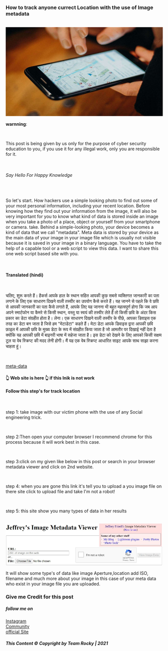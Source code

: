 <h3>How to track anyone currect Location with the use of Image metadata </h3><br>
<img src="image_search_1638460900345.jpg">
<p><b>warnning</b>:</p><br>
<p>This post is being given by us only for the purpose of cyber security education to you, if you use it for any illegal work, only you are responsible for it.</p><br>

<h6> Say Hello For Happy Knowledge </h6><br>
<p>So let's start. How hackers use a simple looking photo to find out some of your most personal information, including your recent location. Before knowing how they find out your information from the image, it will also be very important for you to know what kind of data is stored inside an image when you take a photo of a place, object or yourself from your smartphone or camera. take. Behind a simple-looking photo, your device becomes a kind of data that we call "metadata". Meta data is stored by your device as the main data of your image in your image file which is usually not visible because it is saved in your image in a binary language. You have to take the help of a capable tool or a web script to view this data. I want to share this one web script based site with you.</p><br>
<h4> Translated (hindi)</h4><br>
<p>चलिए, शुरू करते हैं। हैकर्स आपके हाल के स्थान सहित आपकी कुछ सबसे व्यक्तिगत जानकारी का पता लगाने के लिए एक साधारण दिखने वाली तस्वीर का उपयोग कैसे करते हैं। यह जानने से पहले कि वे छवि से आपकी जानकारी का पता कैसे लगाते हैं, आपके लिए यह जानना भी बहुत महत्वपूर्ण होगा कि जब आप अपने स्मार्टफोन या कैमरे से किसी स्थान, वस्तु या स्वयं की तस्वीर लेते हैं तो किसी छवि के अंदर किस प्रकार का डेटा संग्रहीत होता है। लेना। एक साधारण दिखने वाली तस्वीर के पीछे, आपका डिवाइस एक तरह का डेटा बन जाता है जिसे हम "मेटाडेटा" कहते हैं। मेटा डेटा आपके डिवाइस द्वारा आपकी छवि फ़ाइल में आपकी छवि के मुख्य डेटा के रूप में संग्रहीत किया जाता है जो आमतौर पर दिखाई नहीं देता है क्योंकि यह आपकी छवि में बाइनरी भाषा में सहेजा जाता है। इस डेटा को देखने के लिए आपको किसी सक्षम टूल या वेब स्क्रिप्ट की मदद लेनी होगी। मैं यह एक वेब स्क्रिप्ट आधारित साइट आपके साथ साझा करना चाहता हूं।<p></br>

<a href="http://exif.regex.info/exif.cgi">meta-data</a><h4> 👆 Web site is here 👆 if this lnik is not work</h4>
<h4> Follow this step's for track location </h4><br>
<p> step 1: take image with our victim phone with the use of any Social engineering trick.</p><br>
<p> step 2:Then open your computer browser I recommend chrome for this process because it will work best in this case.</p><br>
<p> step 3:click on my given like below in this post or search in your browser metadata viewer and click on 2nd website.
</p><br>
<p>step 4: when you are gone this link it's tell you to upload a you image file on there site click to upload file and take I'm not a robot!</p><br>
<p> step 5: this site show you many types of data in her results</p><br>
<img src="img01.jpg"> <br>
<p> It will show some type's of data like image Aperture,location add ISO, filename and much more about your image in this case of your meta data who exist in your image file you are uploaded. </p>

### Give me Credit for this post

<h5> follow me on </h5>
 <a href="http://www.instagram.com/rockyjaat111_">Instagram</a><br>
 <a href="http://www.instagram.com/gitttols"> Community</a><br>
 <a href="https://gittools.blogspot.com"> official Site </a>

 <h6><b> This Content © Copyright by Team Rocky | 2021 </h6>
